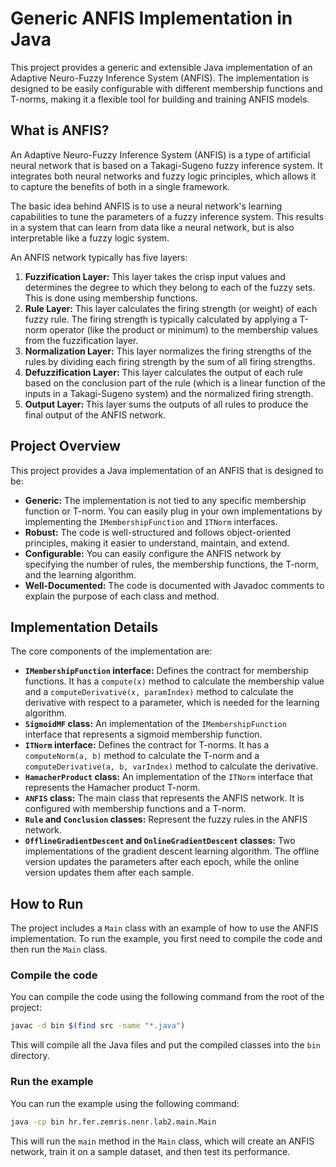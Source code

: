 # Generic ANFIS Implementation in Java

This project provides a generic and extensible Java implementation of an Adaptive Neuro-Fuzzy Inference System (ANFIS). The implementation is designed to be easily configurable with different membership functions and T-norms, making it a flexible tool for building and training ANFIS models.

## What is ANFIS?

An Adaptive Neuro-Fuzzy Inference System (ANFIS) is a type of artificial neural network that is based on a Takagi-Sugeno fuzzy inference system. It integrates both neural networks and fuzzy logic principles, which allows it to capture the benefits of both in a single framework.

The basic idea behind ANFIS is to use a neural network's learning capabilities to tune the parameters of a fuzzy inference system. This results in a system that can learn from data like a neural network, but is also interpretable like a fuzzy logic system.

An ANFIS network typically has five layers:

1.  **Fuzzification Layer:** This layer takes the crisp input values and determines the degree to which they belong to each of the fuzzy sets. This is done using membership functions.
2.  **Rule Layer:** This layer calculates the firing strength (or weight) of each fuzzy rule. The firing strength is typically calculated by applying a T-norm operator (like the product or minimum) to the membership values from the fuzzification layer.
3.  **Normalization Layer:** This layer normalizes the firing strengths of the rules by dividing each firing strength by the sum of all firing strengths.
4.  **Defuzzification Layer:** This layer calculates the output of each rule based on the conclusion part of the rule (which is a linear function of the inputs in a Takagi-Sugeno system) and the normalized firing strength.
5.  **Output Layer:** This layer sums the outputs of all rules to produce the final output of the ANFIS network.

## Project Overview

This project provides a Java implementation of an ANFIS that is designed to be:

*   **Generic:** The implementation is not tied to any specific membership function or T-norm. You can easily plug in your own implementations by implementing the `IMembershipFunction` and `ITNorm` interfaces.
*   **Robust:** The code is well-structured and follows object-oriented principles, making it easier to understand, maintain, and extend.
*   **Configurable:** You can easily configure the ANFIS network by specifying the number of rules, the membership functions, the T-norm, and the learning algorithm.
*   **Well-Documented:** The code is documented with Javadoc comments to explain the purpose of each class and method.

## Implementation Details

The core components of the implementation are:

*   **`IMembershipFunction` interface:** Defines the contract for membership functions. It has a `compute(x)` method to calculate the membership value and a `computeDerivative(x, paramIndex)` method to calculate the derivative with respect to a parameter, which is needed for the learning algorithm.
*   **`SigmoidMF` class:** An implementation of the `IMembershipFunction` interface that represents a sigmoid membership function.
*   **`ITNorm` interface:** Defines the contract for T-norms. It has a `computeNorm(a, b)` method to calculate the T-norm and a `computeDerivative(a, b, varIndex)` method to calculate the derivative.
*   **`HamacherProduct` class:** An implementation of the `ITNorm` interface that represents the Hamacher product T-norm.
*   **`ANFIS` class:** The main class that represents the ANFIS network. It is configured with membership functions and a T-norm.
*   **`Rule` and `Conclusion` classes:** Represent the fuzzy rules in the ANFIS network.
*   **`OfflineGradientDescent` and `OnlineGradientDescent` classes:** Two implementations of the gradient descent learning algorithm. The offline version updates the parameters after each epoch, while the online version updates them after each sample.

## How to Run

The project includes a `Main` class with an example of how to use the ANFIS implementation. To run the example, you first need to compile the code and then run the `Main` class.

### Compile the code

You can compile the code using the following command from the root of the project:

```bash
javac -d bin $(find src -name "*.java")
```

This will compile all the Java files and put the compiled classes into the `bin` directory.

### Run the example

You can run the example using the following command:

```bash
java -cp bin hr.fer.zemris.nenr.lab2.main.Main
```

This will run the `main` method in the `Main` class, which will create an ANFIS network, train it on a sample dataset, and then test its performance.
